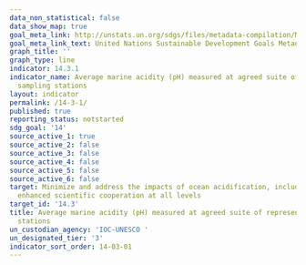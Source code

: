 ```yaml
---
data_non_statistical: false
data_show_map: true
goal_meta_link: http://unstats.un.org/sdgs/files/metadata-compilation/Metadata-Goal-14.pdf
goal_meta_link_text: United Nations Sustainable Development Goals Metadata (pdf 288kB)
graph_title: ''
graph_type: line
indicator: 14.3.1
indicator_name: Average marine acidity (pH) measured at agreed suite of representative
  sampling stations
layout: indicator
permalink: /14-3-1/
published: true
reporting_status: notstarted
sdg_goal: '14'
source_active_1: true
source_active_2: false
source_active_3: false
source_active_4: false
source_active_5: false
source_active_6: false
target: Minimize and address the impacts of ocean acidification, including through
  enhanced scientific cooperation at all levels
target_id: '14.3'
title: Average marine acidity (pH) measured at agreed suite of representative sampling
  stations
un_custodian_agency: 'IOC-UNESCO '
un_designated_tier: '3'
indicator_sort_order: 14-03-01
---
```

